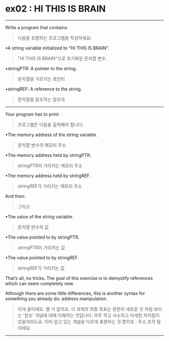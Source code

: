 # ex02 : HI THIS IS BRAIN
___

Write a program that contains:
>다음을 포함하는 프로그램을 작성하세요:

•A string variable initialized to "HI THIS IS BRAIN".

>"HI THIS IS BRAIN"으로 초기화된 문자열 변수.

•stringPTR: A pointer to the string.
> 문자열을 가르키는 포인터

•stringREF: A reference to the string.
> 문자열을 참조하는 참조자

___
Your program has to print:
> 프로그램은 다음을 출력해야 합니다:

•The memory address of the string variable.
> 문자열 변수의 메모리 주소

•The memory address held by stringPTR.
> stringPTR이 가리키는 메모리 주소

•The memory address held by stringREF.
> stringREF가 가리키는 메모리 주소

And then:
> 그리고

•The value of the string variable.
> 문자열 변수의 값

•The value pointed to by stringPTR.
> stringPTR이 가리키는 값

•The value pointed to by stringREF.
> stringREF가 가리키는 값

That’s all, no tricks. The goal of this exercise is to demystify references which can seem completely new.

Although there are some little differences, this is another syntax
for something you already do: address manipulation.

> 이게 끝이에요. 별 거 없어요. 이 과제의 최종 목표는 완전히 새로운 것 처럼 보이는 '참조' 개념에 대해 이해하는 것입니다. 아주 작고 사소하고 미세한 차이점이 있을지라도요. 이미 알고 있는 개념을 다르게 표현하는 것 뿐이죠 : 주소 조작 말이에요.
___

